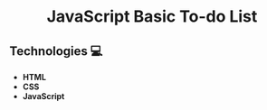 <h1 align="center" style="font-weight: bold;">
    JavaScript Basic To-do List
</h1>
<p align="center">
</p>
<h2 id="tech"> Technologies 💻</h2>

  - **HTML**
  - **CSS**
  - **JavaScript**